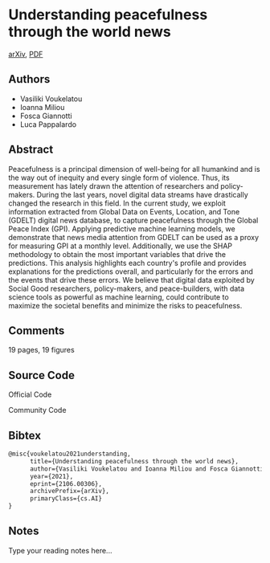 
# Understanding peacefulness through the world news

[arXiv](https://arxiv.org/abs/2106.0306), [PDF](https://arxiv.org/pdf/2106.0306.pdf)

## Authors

- Vasiliki Voukelatou
- Ioanna Miliou
- Fosca Giannotti
- Luca Pappalardo

## Abstract

Peacefulness is a principal dimension of well-being for all humankind and is the way out of inequity and every single form of violence. Thus, its measurement has lately drawn the attention of researchers and policy-makers. During the last years, novel digital data streams have drastically changed the research in this field. In the current study, we exploit information extracted from Global Data on Events, Location, and Tone (GDELT) digital news database, to capture peacefulness through the Global Peace Index (GPI). Applying predictive machine learning models, we demonstrate that news media attention from GDELT can be used as a proxy for measuring GPI at a monthly level. Additionally, we use the SHAP methodology to obtain the most important variables that drive the predictions. This analysis highlights each country's profile and provides explanations for the predictions overall, and particularly for the errors and the events that drive these errors. We believe that digital data exploited by Social Good researchers, policy-makers, and peace-builders, with data science tools as powerful as machine learning, could contribute to maximize the societal benefits and minimize the risks to peacefulness.

## Comments

19 pages, 19 figures

## Source Code

Official Code



Community Code



## Bibtex

```tex
@misc{voukelatou2021understanding,
      title={Understanding peacefulness through the world news}, 
      author={Vasiliki Voukelatou and Ioanna Miliou and Fosca Giannotti and Luca Pappalardo},
      year={2021},
      eprint={2106.00306},
      archivePrefix={arXiv},
      primaryClass={cs.AI}
}
```

## Notes

Type your reading notes here...

